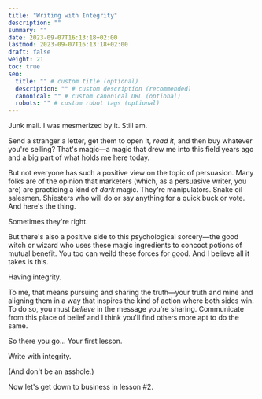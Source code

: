 ```yaml
---
title: "Writing with Integrity"
description: ""
summary: ""
date: 2023-09-07T16:13:18+02:00
lastmod: 2023-09-07T16:13:18+02:00
draft: false
weight: 21
toc: true
seo:
  title: "" # custom title (optional)
  description: "" # custom description (recommended)
  canonical: "" # custom canonical URL (optional)
  robots: "" # custom robot tags (optional)
---
```

Junk mail. I was mesmerized by it. Still am.

Send a stranger a letter, get them to open it, *read it*, and then buy whatever you're selling? That's magic&mdash;a magic that drew me into this field years ago and a big part of what holds me here today.

 But not everyone has such a positive view on the topic of persuasion. Many folks are of the opinion that marketers (which, as a persuasive writer, you are) are practicing a kind of *dark* magic. They're manipulators. Snake oil salesmen. Shiesters who will do or say anything for a quick buck or vote. And here's the thing.

 Sometimes they're right.

But there's also a positive side to this psychological sorcery&mdash;the good witch or wizard who uses these magic ingredients to concoct potions of mutual benefit. You too can weild these forces for good. And I believe all it takes is this.

Having integrity.

To me, that means pursuing and sharing the truth&mdash;your truth and mine and aligning them in a way that inspires the kind of action where both sides win. To do so, you must *believe* in the message you're sharing. Communicate from this place of belief and I think you'll find others more apt to do the same.

So there you go...
Your first lesson.

Write with integrity.

(And don't be an asshole.)

Now let's get down to business in lesson #2.

